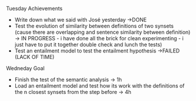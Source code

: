 Tuesday Achievements
- Write down what we said with José yesterday ->DONE
- Test the evolution of similarity between definitions of two synsets (cause there are overlapping and sentence similarity between definition) -> IN PROGRESS - i have done all the brick for clean experimenting - i just have to put it together double check and lunch the tests) 
- Test an entailment model  to test the entailment hypothesis  ->FAILED (LACK OF TIME)

Wedneday Goal 
- Finish the test of the semantic analysis -> 1h
- Load an entailment model and test how its work with the definitions of the n closest synsets from the step before  -> 4h 